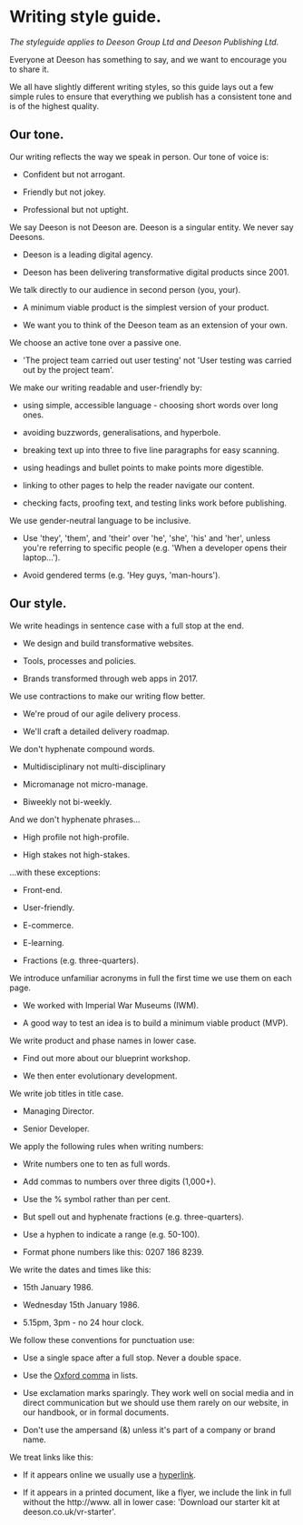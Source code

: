 # Writing style guide.

_The styleguide applies to Deeson Group Ltd and Deeson Publishing Ltd._

Everyone at Deeson has something to say, and we want to encourage you to share it.

We all have slightly different writing styles, so this guide lays out a few simple rules to ensure that everything we publish has a consistent tone and is of the highest quality.

## Our tone.

Our writing reflects the way we speak in person. Our tone of voice is:

-   Confident but not arrogant.

-   Friendly but not jokey.

-   Professional but not uptight.

We say Deeson is not Deeson are. Deeson is a singular entity. We never say Deesons.

-   Deeson is a leading digital agency.

-   Deeson has been delivering transformative digital products since 2001.

We talk directly to our audience in second person (you, your).

-   A minimum viable product is the simplest version of your product.

-   We want you to think of the Deeson team as an extension of your own.

We choose an active tone over a passive one.

-   'The project team carried out user testing' not 'User testing was carried out by the project team'.

We make our writing readable and user-friendly by:

-   using simple, accessible language - choosing short words over long ones.

-   avoiding buzzwords, generalisations, and hyperbole.

-   breaking text up into three to five line paragraphs for easy scanning.

-   using headings and bullet points to make points more digestible.

-   linking to other pages to help the reader navigate our content.

-   checking facts, proofing text, and testing links work before publishing.

We use gender-neutral language to be inclusive.

-   Use 'they', 'them', and 'their' over 'he', 'she', 'his' and 'her', unless you're referring to specific people (e.g. 'When a developer opens their laptop...').

-   Avoid gendered terms (e.g. 'Hey guys, 'man-hours').

## Our style.

We write headings in sentence case with a full stop at the end.

-   We design and build transformative websites.

-   Tools, processes and policies.

-   Brands transformed through web apps in 2017.

We use contractions to make our writing flow better.

-   We're proud of our agile delivery process.

-   We'll craft a detailed delivery roadmap.

We don't hyphenate compound words.

-   Multidisciplinary not multi-disciplinary

-   Micromanage not micro-manage.

-   Biweekly not bi-weekly.

And we don't hyphenate phrases...

-   High profile not high-profile.

-   High stakes not high-stakes.

...with these exceptions:

-   Front-end.

-   User-friendly.

-   E-commerce.

-   E-learning.

-   Fractions (e.g. three-quarters).

We introduce unfamiliar acronyms in full the first time we use them on each page.

-   We worked with Imperial War Museums (IWM).

-   A good way to test an idea is to build a minimum viable product (MVP).

We write product and phase names in lower case.

-   Find out more about our blueprint workshop.

-   We then enter evolutionary development.

We write job titles in title case.

-   Managing Director.

-   Senior Developer.

We apply the following rules when writing numbers:

-   Write numbers one to ten as full words.

-   Add commas to numbers over three digits (1,000+).

-   Use the % symbol rather than per cent.

-   But spell out and hyphenate fractions (e.g. three-quarters).

-   Use a hyphen to indicate a range (e.g. 50-100).

-   Format phone numbers like this: 0207 186 8239.

We write the dates and times like this:

-   15th January 1986.

-   Wednesday 15th January 1986.

-   5.15pm, 3pm - no 24 hour clock.

We follow these conventions for punctuation use:

-   Use a single space after a full stop. Never a double space.

-   Use the [Oxford comma](https://www.grammarly.com/blog/what-is-the-oxford-comma-and-why-do-people-care-so-much-about-it/) in lists.

-   Use exclamation marks sparingly. They work well on social media and in direct communication but we should use them rarely on our website, in our handbook, or in formal documents.

-   Don't use the ampersand (&) unless it's part of a company or brand name.

We treat links like this:

-   If it appears online we usually use a [hyperlink](https://en.wikipedia.org/wiki/Hyperlink).

-   If it appears in a printed document, like a flyer, we include the link in full without the http://www. all in lower case: 'Download our starter kit at deeson.co.uk/vr-starter'.
